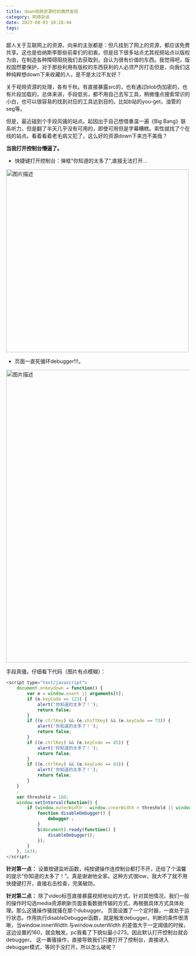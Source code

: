```yaml
---
title: down视频资源时的偶然发现
category: 网络杂谈
date: 2023-08-03 10:28:44
tags:
---
```


鄙人关于互联网上的资源，向来的主张都是：但凡挂到了网上的资源，都应该免费共享。这也是伯纳斯李那些前辈们的初衷。但是目下很多站点尤其视频站点以版权为由，在制造各种障碍阻挠我们去获取到，自认为很有价值的东西。我觉得吧，版权固然要保护，对于那些利用有版权的东西获利的人必须严厉打击但是，向我们这种纯粹想down下来收藏的人，是不是太过不友好？

关于视频资源的处理，各有千秋。有直接暴露src的，也有通过blob伪加密的，也有片段加载的，总体来讲，手段低劣，都不用自己去写工具，稍微懂点搜索常识的小白，也可以很容易的找到对应的工具达到目的。比如b站的you-get，油管的seg等。

但是，最近碰到个手段风骚的站点。起因出于自己想借重温一遍《Big Bang》联系听力，但是翻了半天几乎没有可用的，即使可用但是字幕糟糕。索性就找了个在线的站点。看着看着老毛病又犯了，这么好的资源down下来岂不美哉？

**当我打开控制台懵逼了。**
- 快捷键打开控制台：弹框“你知道的太多了”,直接无法打开...
<img src="/img/你知道的太多了.jpg" alt="图片描述" width="500">

- 页面一直死循环debugger!!!。
<img src="/img/debugger.png" alt="图片描述" width="800">

手段真骚。仔细看下代码（图片有点模糊）：

```javascript
<script type="text/javascript">
    document.onkeydown = function() {
        var e = window.event || arguments[0];
        if (e.keyCode == 123) {
            alert('你知道的太多了！');
            return false;
        }
        if ((e.ctrlKey) && (e.shiftKey) && (e.keyCode == 73)) {
            alert('你知道的太多了！');
            return false;
        }
        if ((e.ctrlKey) && (e.keyCode == 85)) {
            alert('你知道的太多了！');
            return false;
        }
        if ((e.ctrlKey) && (e.keyCode == 83)) {
            alert('你知道的太多了！');
            return false;
        }
    }
    ;
    var threshold = 160;
    window.setInterval(function() {
        if (window.outerWidth - window.innerWidth > threshold || window.outerHeight - window.innerHeight > threshold) {
            function disableDebugger() {
                debugger ;
            }
            $(document).ready(function() {
                disableDebugger();
            });
        }
    }, 1e3);
</script>
```

**针对第一点：**
设置按键监听函数，纯按键操作连控制台都打不开，还给了个温馨的提示“你知道的太多了！”。真是谢谢他全家。这种方式很low，我大不了就不用快捷键打开，直接右击检查，完美破防。

**针对第二点：**
除了video标签直接暴露视频地址的方式，针对其他情况，我们一般的操作时勾选media资源刷新页面查看数据传输的方式，再根据具体方式具体处理。那么这骚操作骚就骚在那个dubugger。
页面设置了一个定时器，一直处于运行状态。作用执行disableDebugger函数，就是触发debugger。判断的条件很清晰，当window.innerWidth 与window.outerWidth 的差值大于一定阈值的时候，这边设置的160，就会触发。pc我看了下貌似最小273。因此默认打开控制台就会debugger。
这一番骚操作，直接导致我们只要打开了控制台，直接进入debugger模式，等同于没打开。所以怎么破呢？